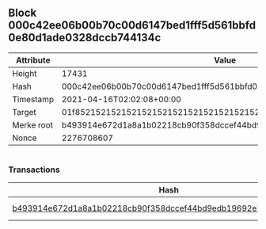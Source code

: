 ## Block 000c42ee06b00b70c00d6147bed1fff5d561bbfd0e80d1ade0328dccb744134c

Attribute | Value
--- | ---
Height | 17431
Hash | 000c42ee06b00b70c00d6147bed1fff5d561bbfd0e80d1ade0328dccb744134c
Timestamp | 2021-04-16T02:02:08+00:00
Target | 01f8521521521521521521521521521521521521521521521521521521521521
Merke root | b493914e672d1a8a1b02218cb90f358dccef44bd9edb19692e749b919f8484a2
Nonce | 2276708607

```

```

### Transactions

Hash | Amount
--- | ---
[b493914e672d1a8a1b02218cb90f358dccef44bd9edb19692e749b919f8484a2](b493914e672d1a8a1b02218cb90f358dccef44bd9edb19692e749b919f8484a2.md) | 10.00000000 SKEPTI 
